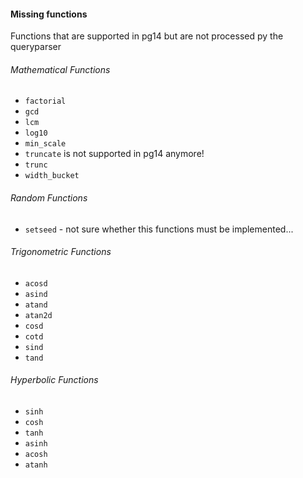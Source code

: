 #### Missing functions 
Functions that are supported in pg14 but are not processed py the queryparser

###### Mathematical Functions
 - `factorial`
 - `gcd`
 - `lcm`
 - `log10`
 - `min_scale`
 - `truncate` is not supported in pg14 anymore!
 - `trunc`
 - `width_bucket`

###### Random Functions
 - `setseed` - not sure whether this functions must be implemented...

###### Trigonometric Functions
 - `acosd`
 - `asind`
 - `atand`
 - `atan2d`
 - `cosd`
 - `cotd`
 - `sind`
 - `tand`

###### Hyperbolic Functions
 - `sinh`
 - `cosh`
 - `tanh`
 - `asinh`
 - `acosh`
 - `atanh`

